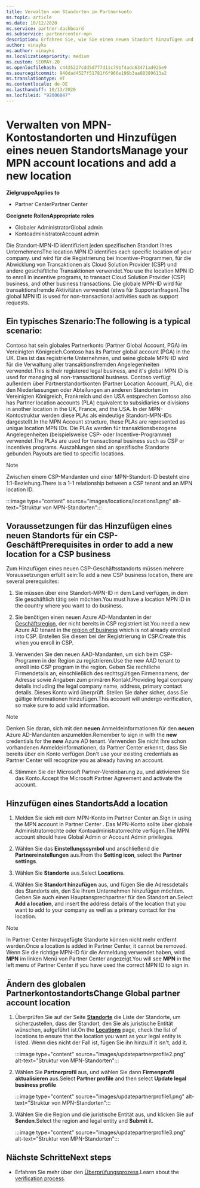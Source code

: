 ```yaml
---
title: Verwalten von Standorten im Partnerkonto
ms.topic: article
ms.date: 10/12/2020
ms.service: partner-dashboard
ms.subservice: partnercenter-mpn
description: Erfahren Sie, wie Sie einen neuen Standort hinzufügen und wie die Standort-MPN-ID in Incentive-Programmen, CSP-Geschäftsaktionen, Abonnements und anderen Transaktionen verwendet wird.
author: vinayks
ms.author: vinayks
ms.localizationpriority: medium
ms.custom: SEOMAY.20
ms.openlocfilehash: c4435227cdd5d777d11c79bf4adc63471ad925e9
ms.sourcegitcommit: 940dad4527f51781f6f966e196b3aa08389613a2
ms.translationtype: HT
ms.contentlocale: de-DE
ms.lasthandoff: 10/13/2020
ms.locfileid: "92006847"
---
```

# <a name="manage-your-mpn-account-locations-and-add-a-new-location"></a><span data-ttu-id="bae35-103">Verwalten von MPN-Kontostandorten und Hinzufügen eines neuen Standorts</span><span class="sxs-lookup"><span data-stu-id="bae35-103">Manage your MPN account locations and add a new location</span></span>

<span data-ttu-id="bae35-104">**Zielgruppe**</span><span class="sxs-lookup"><span data-stu-id="bae35-104">**Applies to**</span></span>

- <span data-ttu-id="bae35-105">Partner Center</span><span class="sxs-lookup"><span data-stu-id="bae35-105">Partner Center</span></span>

<span data-ttu-id="bae35-106">**Geeignete Rollen**</span><span class="sxs-lookup"><span data-stu-id="bae35-106">**Appropriate roles**</span></span>

- <span data-ttu-id="bae35-107">Globaler Administrator</span><span class="sxs-lookup"><span data-stu-id="bae35-107">Global admin</span></span>
- <span data-ttu-id="bae35-108">Kontoadministrator</span><span class="sxs-lookup"><span data-stu-id="bae35-108">Account admin</span></span>

<span data-ttu-id="bae35-109">Die Standort-MPN-ID identifiziert jeden spezifischen Standort Ihres Unternehmens</span><span class="sxs-lookup"><span data-stu-id="bae35-109">The location MPN ID identifies each specific location of your company.</span></span> <span data-ttu-id="bae35-110">und wird für die Registrierung bei Incentive-Programmen, für die Abwicklung von Transaktionen als Cloud Solution Provider (CSP) und andere geschäftliche Transaktionen verwendet.</span><span class="sxs-lookup"><span data-stu-id="bae35-110">You use the location MPN ID to enroll in incentive programs, to transact Cloud Solution Provider (CSP) business, and other business transactions.</span></span> <span data-ttu-id="bae35-111">Die globale MPN-ID wird für transaktionsfremde Aktivitäten verwendet (etwa für Supportanfragen).</span><span class="sxs-lookup"><span data-stu-id="bae35-111">The global MPN ID is used for non-transactional activities such as support requests.</span></span>

## <a name="the-following-is-a-typical-scenario"></a><span data-ttu-id="bae35-112">Ein typisches Szenario:</span><span class="sxs-lookup"><span data-stu-id="bae35-112">The following is a typical scenario:</span></span>

<span data-ttu-id="bae35-113">Contoso hat sein globales Partnerkonto (Partner Global Account, PGA) im Vereinigten Königreich.</span><span class="sxs-lookup"><span data-stu-id="bae35-113">Contoso has its Partner global account (PGA) in the UK.</span></span> <span data-ttu-id="bae35-114">Dies ist das registrierte Unternehmen, und seine globale MPN-ID wird für die Verwaltung aller transaktionsfremden Angelegenheiten verwendet.</span><span class="sxs-lookup"><span data-stu-id="bae35-114">This is their registered legal business, and it's global MPN ID is used for managing all non-transactional business.</span></span> <span data-ttu-id="bae35-115">Contoso verfügt außerdem über Partnerstandortkonten (Partner Location Account, PLA), die den Niederlassungen oder Abteilungen an anderen Standorten im Vereinigten Königreich, Frankreich und den USA entsprechen.</span><span class="sxs-lookup"><span data-stu-id="bae35-115">Contoso also has Partner location accounts (PLA) equivalent to subsidiaries or divisions in another location in the UK, France, and the USA.</span></span> <span data-ttu-id="bae35-116">In der MPN-Kontostruktur werden diese PLAs als eindeutige Standort-MPN-IDs dargestellt.</span><span class="sxs-lookup"><span data-stu-id="bae35-116">In the MPN Account structure, these PLAs are represented as unique location MPN IDs.</span></span> <span data-ttu-id="bae35-117">Die PLAs werden für transaktionsbezogene Angelegenheiten (beispielsweise CSP- oder Incentive-Programme) verwendet.</span><span class="sxs-lookup"><span data-stu-id="bae35-117">The PLAs are used for transactional business such as CSP or incentives programs.</span></span> <span data-ttu-id="bae35-118">Auszahlungen sind an spezifische Standorte gebunden.</span><span class="sxs-lookup"><span data-stu-id="bae35-118">Payouts are tied to specific locations.</span></span> 

>[!NOTE]
><span data-ttu-id="bae35-119">Zwischen einem CSP-Mandanten und einer MPN-Standort-ID besteht eine 1:1-Beziehung.</span><span class="sxs-lookup"><span data-stu-id="bae35-119">There is a 1-1 relationship between a CSP tenant and an MPN location ID.</span></span>

:::image type="content" source="images/locations/locations1.png" alt-text="Struktur von MPN-Standorten":::

## <a name="prerequisites-in-order-to-add-a-new-location-for-a-csp-business"></a><span data-ttu-id="bae35-121">Voraussetzungen für das Hinzufügen eines neuen Standorts für ein CSP-Geschäft</span><span class="sxs-lookup"><span data-stu-id="bae35-121">Prerequisites in order to add a new location for a CSP business</span></span>

<span data-ttu-id="bae35-122">Zum Hinzufügen eines neuen CSP-Geschäftsstandorts müssen mehrere Voraussetzungen erfüllt sein:</span><span class="sxs-lookup"><span data-stu-id="bae35-122">To add a new CSP business location, there are several prerequisites:</span></span>

1. <span data-ttu-id="bae35-123">Sie müssen über eine Standort-MPN-ID in dem Land verfügen, in dem Sie geschäftlich tätig sein möchten.</span><span class="sxs-lookup"><span data-stu-id="bae35-123">You must have a location MPN ID in the country where you want to do business.</span></span>

1. <span data-ttu-id="bae35-124">Sie benötigen einen neuen Azure AD-Mandanten in der [Geschäftsregion](regional-authorization-overview.md), der nicht bereits in CSP registriert ist.</span><span class="sxs-lookup"><span data-stu-id="bae35-124">You need a new Azure AD tenant in the [region of business](regional-authorization-overview.md) which is not already enrolled into CSP.</span></span> <span data-ttu-id="bae35-125">Erstellen Sie diesen bei der Registrierung in CSP.</span><span class="sxs-lookup"><span data-stu-id="bae35-125">Create this when you enroll in CSP.</span></span>
 
3. <span data-ttu-id="bae35-126">Verwenden Sie den neuen AAD-Mandanten, um sich beim CSP-Programm in der Region zu registrieren.</span><span class="sxs-lookup"><span data-stu-id="bae35-126">Use the new AAD tenant to enroll into CSP program in the region.</span></span>
<span data-ttu-id="bae35-127">Geben Sie rechtliche Firmendetails an, einschließlich des rechtsgültigen Firmennamens, der Adresse sowie Angaben zum primären Kontakt.</span><span class="sxs-lookup"><span data-stu-id="bae35-127">Providing legal company details including the legal company name, address, primary contact details.</span></span> <span data-ttu-id="bae35-128">Dieses Konto wird überprüft. Stellen Sie daher sicher, dass Sie gültige Informationen hinzufügen.</span><span class="sxs-lookup"><span data-stu-id="bae35-128">This account will undergo verification, so make sure to add valid information.</span></span>

>[!NOTE] 
 ><span data-ttu-id="bae35-129">Denken Sie daran, sich mit den **neuen** Anmeldeinformationen für den **neuen** Azure AD-Mandanten anzumelden.</span><span class="sxs-lookup"><span data-stu-id="bae35-129">Remember to sign in with the **new** credentials for the **new** Azure AD tenant.</span></span> <span data-ttu-id="bae35-130">Verwenden Sie nicht Ihre schon vorhandenen Anmeldeinformationen, da Partner Center erkennt, dass Sie bereits über ein Konto verfügen.</span><span class="sxs-lookup"><span data-stu-id="bae35-130">Don't use your existing credentials as Partner Center will recognize you as already having an account.</span></span>

4. <span data-ttu-id="bae35-131">Stimmen Sie der Microsoft Partner-Vereinbarung zu, und aktivieren Sie das Konto.</span><span class="sxs-lookup"><span data-stu-id="bae35-131">Accept the Microsoft Partner Agreement and activate the account.</span></span>

## <a name="add-a-location"></a><span data-ttu-id="bae35-132">Hinzufügen eines Standorts</span><span class="sxs-lookup"><span data-stu-id="bae35-132">Add a location</span></span>

1. <span data-ttu-id="bae35-133">Melden Sie sich mit dem MPN-Konto im Partner Center an.</span><span class="sxs-lookup"><span data-stu-id="bae35-133">Sign in using the MPN account in Partner Center .</span></span> <span data-ttu-id="bae35-134">Das MPN-Konto sollte über globale Administratorrechte oder Kontoadministratorrechte verfügen.</span><span class="sxs-lookup"><span data-stu-id="bae35-134">The MPN account should have Global Admin or Account Admin privileges.</span></span> 

1. <span data-ttu-id="bae35-135">Wählen Sie das **Einstellungssymbol** und anschließend die **Partnereinstellungen** aus.</span><span class="sxs-lookup"><span data-stu-id="bae35-135">From the **Setting icon**, select the **Partner settings**.</span></span>

2. <span data-ttu-id="bae35-136">Wählen Sie **Standorte** aus.</span><span class="sxs-lookup"><span data-stu-id="bae35-136">Select **Locations.**</span></span>

3. <span data-ttu-id="bae35-137">Wählen Sie **Standort hinzufügen** aus, und fügen Sie die Adressdetails des Standorts ein, den Sie Ihrem Unternehmen hinzufügen möchten. Geben Sie auch einen Hauptansprechpartner für den Standort an.</span><span class="sxs-lookup"><span data-stu-id="bae35-137">Select **Add a location**, and insert the address details of the location that you want to add to your company as well as a primary contact for the location.</span></span>

> [!NOTE]
> <span data-ttu-id="bae35-138">In Partner Center hinzugefügte Standorte können nicht mehr entfernt werden.</span><span class="sxs-lookup"><span data-stu-id="bae35-138">Once a location is added in Partner Center, it cannot be removed.</span></span> <span data-ttu-id="bae35-139">Wenn Sie die richtige MPN-ID für die Anmeldung verwendet haben, wird **MPN** im linken Menü von Partner Center angezeigt.</span><span class="sxs-lookup"><span data-stu-id="bae35-139">You will see **MPN** in the left menu of Partner Center if you have used the correct MPN ID to sign in.</span></span>

## <a name="change-global-partner-account-location"></a><span data-ttu-id="bae35-140">Ändern des globalen Partnerkontostandorts</span><span class="sxs-lookup"><span data-stu-id="bae35-140">Change Global partner account location</span></span>

1. <span data-ttu-id="bae35-141">Überprüfen Sie auf der Seite **[Standorte](https://partner.microsoft.com/pcv/accountsettings/locationsprofile)** die Liste der Standorte, um sicherzustellen, dass der Standort, den Sie als juristische Entität wünschen, aufgeführt ist.</span><span class="sxs-lookup"><span data-stu-id="bae35-141">On the **[Locations](https://partner.microsoft.com/pcv/accountsettings/locationsprofile)** page, check the list of locations to ensure that the location you want as your legal entity is listed.</span></span> <span data-ttu-id="bae35-142">Wenn dies nicht der Fall ist, fügen Sie ihn hinzu.</span><span class="sxs-lookup"><span data-stu-id="bae35-142">If it isn't, add it.</span></span>

   :::image type="content" source="images/updatepartnerprofile2.png" alt-text="Struktur von MPN-Standorten":::

2. <span data-ttu-id="bae35-144">Wählen Sie **Partnerprofil** aus, und wählen Sie dann **Firmenprofil aktualisieren** aus.</span><span class="sxs-lookup"><span data-stu-id="bae35-144">Select **Partner profile** and then select **Update legal business profile**</span></span>

   :::image type="content" source="images/updatepartnerprofile1.png" alt-text="Struktur von MPN-Standorten":::

3. <span data-ttu-id="bae35-146">Wählen Sie die Region und die juristische Entität aus, und klicken Sie auf **Senden**.</span><span class="sxs-lookup"><span data-stu-id="bae35-146">Select the region and legal entity and **Submit** it.</span></span>

   :::image type="content" source="images/updatepartnerprofile3.png" alt-text="Struktur von MPN-Standorten":::

## <a name="next-steps"></a><span data-ttu-id="bae35-148">Nächste Schritte</span><span class="sxs-lookup"><span data-stu-id="bae35-148">Next steps</span></span>

- <span data-ttu-id="bae35-149">Erfahren Sie mehr über den [Überprüfungsprozess](verification-responses.md).</span><span class="sxs-lookup"><span data-stu-id="bae35-149">Learn about the [verification process](verification-responses.md).</span></span>
